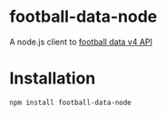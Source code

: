 # football-data-node

A node.js client to [football data v4 API](https://www.football-data.org/)

# Installation

```sh
npm install football-data-node
```
